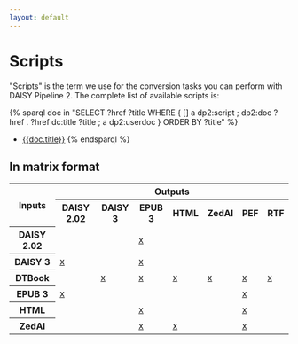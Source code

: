```yaml
---
layout: default
---
```

# Scripts

"Scripts" is the term we use for the conversion tasks you can perform
with DAISY Pipeline 2. The complete list of available scripts is:

{% sparql doc in "SELECT ?href ?title WHERE { [] a dp2:script ; dp2:doc ?href . ?href dc:title ?title ; a dp2:userdoc } ORDER BY ?title" %}
* [{{doc.title}}]({{doc.href}})
{% endsparql %}

## In matrix format

<table id="scripts-matrix">
  <tr>
    <th colspan="1" rowspan="2">Inputs</th>
    <th colspan="7">Outputs</th>
  </tr>
  <tr>
    <th>DAISY 2.02</th>
    <th>DAISY 3</th>
    <th>EPUB 3</th>
    <th>HTML</th>
    <th>ZedAI</th>
    <th>PEF</th>
    <th>RTF</th>
  </tr>
  <tr>
    <th>DAISY 2.02</th>
    <td></td>
    <td></td>
    <td><a href="{{site.baseurl}}/modules/daisy202-to-epub3">x</a></td>
    <td></td>
    <td></td>
    <td></td>
    <td></td>
  </tr>
  <tr>
    <th>DAISY 3</th>
    <td><a href="{{site.baseurl}}/modules/daisy3-to-daisy202">x</a></td>
    <td></td>
    <td><a href="{{site.baseurl}}/modules/daisy3-to-epub3">x</a></td>
    <td></td>
    <td></td>
    <td></td>
    <td></td>
  </tr>
  <tr>
    <th>DTBook</th>
    <td></td>
    <td><a href="{{site.baseurl}}/modules/dtbook-to-daisy3">x</a></td>
    <td><a href="{{site.baseurl}}/modules/dtbook-to-epub3">x</a></td>
    <td><a href="{{site.baseurl}}/modules/dtbook-to-html">x</a></td>
    <td><a href="{{site.baseurl}}/modules/dtbook-to-zedai">x</a></td>
    <td><a href="{{site.baseurl}}/modules/braille/dtbook-to-pef">x</a></td>
    <td><a href="{{site.baseurl}}/modules/dtbook-to-rtf">x</a></td>
  </tr>
  <tr>
    <th>EPUB 3</th>
    <td><a href="{{site.baseurl}}/modules/epub3-to-daisy202">x</a></td>
    <td></td>
    <td></td>
    <td></td>
    <td></td>
    <td><a href="{{site.baseurl}}/modules/braille/epub3-to-pef">x</a></td>
  </tr>
  <tr>
    <th>HTML</th>
    <td></td>
    <td></td>
    <td><a href="{{site.baseurl}}/modules/html-to-epub3">x</a></td>
    <td></td>
    <td></td>
    <td><a href="{{site.baseurl}}/modules/braille/html-to-pef">x</a></td>
    <td></td>
  </tr>
  <tr>
    <th>ZedAI</th>
    <td></td>
    <td></td>
    <td><a href="{{site.baseurl}}/modules/zedai-to-epub3">x</a></td>
    <td><a href="{{site.baseurl}}/modules/zedai-to-html">x</a></td>
    <td></td>
    <td><a href="{{site.baseurl}}/modules/braille/zedai-to-pef">x</a></td>
    <td></td>
  </tr>
</table>
